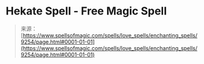 <!--yml

category: 未分类

date: 2024-06-12 18:44:58

-->

# Hekate Spell - Free Magic Spell

> 来源：[https://www.spellsofmagic.com/spells/love_spells/enchanting_spells/9254/page.html#0001-01-01](https://www.spellsofmagic.com/spells/love_spells/enchanting_spells/9254/page.html#0001-01-01)

